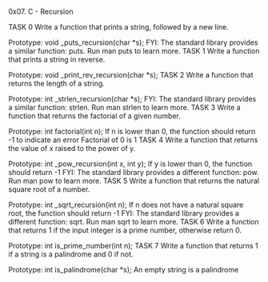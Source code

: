 0x07. C - Recursion

TASK 0 Write a function that prints a string, followed by a new line.

Prototype: void _puts_recursion(char *s);
FYI: The standard library provides a similar function: puts. Run man puts to learn more.
TASK 1 Write a function that prints a string in reverse.

Prototype: void _print_rev_recursion(char *s);
TASK 2 Write a function that returns the length of a string.

Prototype: int _strlen_recursion(char *s);
FYI: The standard library provides a similar function: strlen. Run man strlen to learn more.
TASK 3 Write a function that returns the factorial of a given number.

Prototype: int factorial(int n);
If n is lower than 0, the function should return -1 to indicate an error
Factorial of 0 is 1
TASK 4 Write a function that returns the value of x raised to the power of y.

Prototype: int _pow_recursion(int x, int y);
If y is lower than 0, the function should return -1
FYI: The standard library provides a different function: pow. Run man pow to learn more.
TASK 5 Write a function that returns the natural square root of a number.

Prototype: int _sqrt_recursion(int n);
If n does not have a natural square root, the function should return -1
FYI: The standard library provides a different function: sqrt. Run man sqrt to learn more.
TASK 6 Write a function that returns 1 if the input integer is a prime number, otherwise return 0.

Prototype: int is_prime_number(int n);
TASK 7 Write a function that returns 1 if a string is a palindrome and 0 if not.

Prototype: int is_palindrome(char *s);
An empty string is a palindrome

